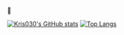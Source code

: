 👺

[![Kris030's GitHub stats](https://github-readme-stats.vercel.app/api?username=Kris030&count_private=true)](https://github.com/anuraghazra/github-readme-stats)
[![Top Langs](https://github-readme-stats.vercel.app/api/top-langs/?username=Kris030&layout=compact)](https://github.com/anuraghazra/github-readme-stats)
